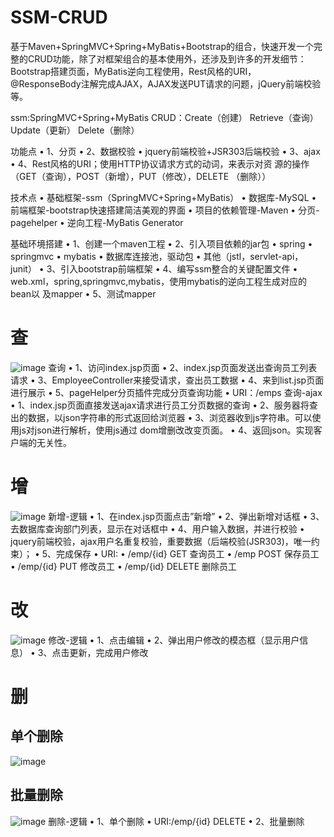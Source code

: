 # SSM-CRUD
基于Maven+SpringMVC+Spring+MyBatis+Bootstrap的组合，快速开发一个完整的CRUD功能，除了对框架组合的基本使用外，还涉及到许多的开发细节：Bootstrap搭建页面，MyBatis逆向工程使用，Rest风格的URI，@ResponseBody注解完成AJAX，AJAX发送PUT请求的问题，jQuery前端校验等。

ssm:SpringMVC+Spring+MyBatis CRUD：Create（创建） Retrieve（查询） Update（更新） Delete（删除）



功能点
• 1、分页 
• 2、数据校验 
• jquery前端校验+JSR303后端校验 
• 3、ajax 
• 4、Rest风格的URI；使用HTTP协议请求方式的动词，来表示对资 源的操作（GET（查询），POST（新增），PUT（修改），DELETE （删除））

技术点
• 基础框架-ssm（SpringMVC+Spring+MyBatis） 
• 数据库-MySQL 
• 前端框架-bootstrap快速搭建简洁美观的界面 
• 项目的依赖管理-Maven 
• 分页-pagehelper 
• 逆向工程-MyBatis Generator



基础环境搭建
• 1、创建一个maven工程 
• 2、引入项目依赖的jar包 
• spring 
• springmvc 
• mybatis 
• 数据库连接池，驱动包 
• 其他（jstl，servlet-api，junit） 
• 3、引入bootstrap前端框架 
• 4、编写ssm整合的关键配置文件 
• web.xml，spring,springmvc,mybatis，使用mybatis的逆向工程生成对应的bean以 及mapper 
• 5、测试mapper




# 查
![image](https://github.com/hellozhuzhuye/SSM-CRUD/images/1.png)
查询
• 1、访问index.jsp页面 
• 2、index.jsp页面发送出查询员工列表请求 
• 3、EmployeeController来接受请求，查出员工数据 
• 4、来到list.jsp页面进行展示 
• 5、pageHelper分页插件完成分页查询功能
• URI：/emps
查询-ajax
• 1、index.jsp页面直接发送ajax请求进行员工分页数据的查询 
• 2、服务器将查出的数据，以json字符串的形式返回给浏览器 
• 3、浏览器收到js字符串。可以使用js对json进行解析，使用js通过 dom增删改改变页面。 
• 4、返回json。实现客户端的无关性。

# 增
![image](https://github.com/hellozhuzhuye/SSM-CRUD/images/2.png)
新增-逻辑
• 1、在index.jsp页面点击”新增” 
• 2、弹出新增对话框 
• 3、去数据库查询部门列表，显示在对话框中 
• 4、用户输入数据，并进行校验 • jquery前端校验，ajax用户名重复校验，重要数据（后端校验(JSR303)，唯一约束）； 
• 5、完成保存
• URI: 
• /emp/{id} GET 查询员工 
• /emp  POST 保存员工 
• /emp/{id}  PUT  修改员工 
• /emp/{id}  DELETE 删除员工

# 改
![image](https://github.com/hellozhuzhuye/SSM-CRUD/images/3.png)
修改-逻辑
• 1、点击编辑 
• 2、弹出用户修改的模态框（显示用户信息） 
• 3、点击更新，完成用户修改

# 删

## 单个删除
![image](https://github.com/hellozhuzhuye/SSM-CRUD/images/5.png)
## 批量删除
![image](https://github.com/hellozhuzhuye/SSM-CRUD/images/4.png)
删除-逻辑
• 1、单个删除 
• URI:/emp/{id}  DELETE 
• 2、批量删除